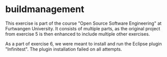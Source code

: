 # buildmanagement
This exercise is part of the course "Open Source Software Engineering" at Furtwangen University.
It consists of multiple parts, as the original project from exercise 5 is then enhanced to include multiple other exercises.

As a part of exercise 6, we were meant to install and run the Eclipse plugin "Infinitest". The plugin installation failed on all attempts.
